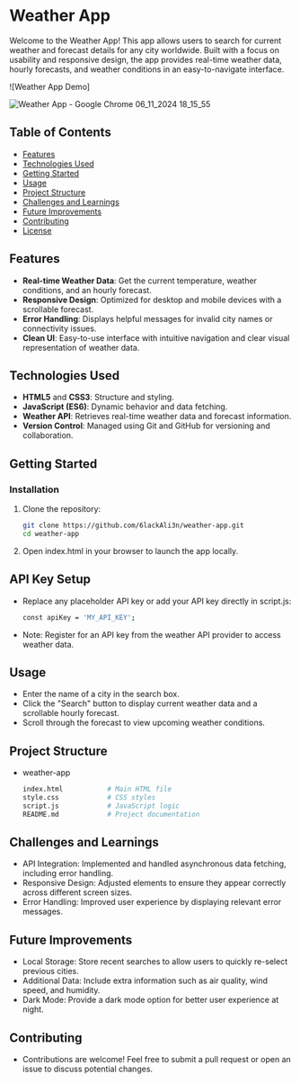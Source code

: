 # Weather App

Welcome to the Weather App! This app allows users to search for current weather and forecast details for any city worldwide. Built with a focus on usability and responsive design, the app provides real-time weather data, hourly forecasts, and weather conditions in an easy-to-navigate interface.

![Weather App Demo]

![Weather App - Google Chrome 06_11_2024 18_15_55](https://github.com/user-attachments/assets/951bf782-a169-4fb5-af15-6ecfb2e57933)

## Table of Contents
- [Features](#features)
- [Technologies Used](#technologies-used)
- [Getting Started](#getting-started)
- [Usage](#usage)
- [Project Structure](#project-structure)
- [Challenges and Learnings](#challenges-and-learnings)
- [Future Improvements](#future-improvements)
- [Contributing](#contributing)
- [License](#license)

## Features

- **Real-time Weather Data**: Get the current temperature, weather conditions, and an hourly forecast.
- **Responsive Design**: Optimized for desktop and mobile devices with a scrollable forecast.
- **Error Handling**: Displays helpful messages for invalid city names or connectivity issues.
- **Clean UI**: Easy-to-use interface with intuitive navigation and clear visual representation of weather data.

## Technologies Used

- **HTML5** and **CSS3**: Structure and styling.
- **JavaScript (ES6)**: Dynamic behavior and data fetching.
- **Weather API**: Retrieves real-time weather data and forecast information.
- **Version Control**: Managed using Git and GitHub for versioning and collaboration.

## Getting Started

### Installation

1. Clone the repository:
   ```bash
   git clone https://github.com/6lackAli3n/weather-app.git
   cd weather-app
2. Open index.html in your browser to launch the app locally.

## API Key Setup
- Replace any placeholder API key or add your API key directly in script.js:
  ```bash
  const apiKey = 'MY_API_KEY';
- Note: Register for an API key from the weather API provider to access weather data.

## Usage
- Enter the name of a city in the search box.
- Click the "Search" button to display current weather data and a scrollable hourly forecast.
- Scroll through the forecast to view upcoming weather conditions.
  
## Project Structure
- weather-app
  ```bash
  index.html           # Main HTML file
  style.css            # CSS styles
  script.js            # JavaScript logic
  README.md            # Project documentation
  
## Challenges and Learnings
- API Integration: Implemented and handled asynchronous data fetching, including error handling.
- Responsive Design: Adjusted elements to ensure they appear correctly across different screen sizes.
- Error Handling: Improved user experience by displaying relevant error messages.

## Future Improvements
- Local Storage: Store recent searches to allow users to quickly re-select previous cities.
- Additional Data: Include extra information such as air quality, wind speed, and humidity.
- Dark Mode: Provide a dark mode option for better user experience at night.

## Contributing
- Contributions are welcome! Feel free to submit a pull request or open an issue to discuss potential changes.
